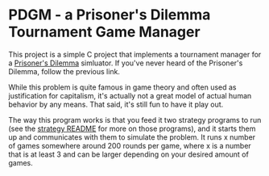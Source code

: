 # PDGM - a Prisoner's Dilemma Tournament Game Manager

This project is a simple C project that implements a tournament manager for a [Prisoner's Dilemma](https://en.wikipedia.org/wiki/Prisoner%27s_dilemma) simluator. If you've never heard of the Prisoner's Dilemma, follow the previous link.

While this problem is quite famous in game theory and often used as justification for capitalism, it's actually not
a great model of actual human behavior by any means. That said, it's still fun to have it play out.

The way this program works is that you feed it two strategy programs to run (see the [strategy README](./strategies/README.md) for more on those programs), and it starts them up and communicates with them to simulate the problem. It runs x number of games somewhere around 200 rounds per game, where x is a number that is at least 3 and can be larger depending on your desired amount of games.
